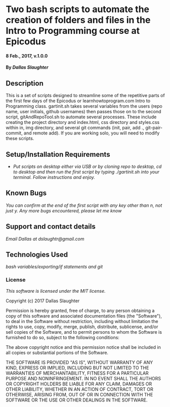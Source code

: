
# Two bash scripts to automate the creation of folders and files in the Intro to Programming course at Epicodus

#### 8 Feb., 2017, v.1.0.0

#### By _Dallas Slaughter_

## Description

This is a set of scripts designed to streamline some of the repetitive parts of the first few days of the Epicodus or learnhowtoprogram.com Intro to Programming class. gartinit.sh takes several variables from the users (repo name, user initials, github usernames) then passes those on to the second script, gitAndRepoTool.sh to automate several processes. These include creating the project directory and index.html, css directory and styles.css within in, img directory, and several git commands (init, pair, add ., git-pair-commit, and remote add). If you are working solo, you will need to modify these scripts.

## Setup/Installation Requirements

* _Put scripts on desktop either via USB or by cloning repo to desktop, cd to desktop and then run the first script by typing ./gartinit.sh into your terminal. Follow instructions and enjoy._


## Known Bugs

_You can confirm at the end of the first script with any key other than n, not just y. Any more bugs encountered, please let me know_

## Support and contact details

_Email Dallas at dslaughtr@gmail.com_

## Technologies Used

_bash variables/exporting/if statements and git_

### License

*This software is licensed under the MIT license.*

Copyright (c) 2017 Dallas Slaughter

Permission is hereby granted, free of charge, to any person obtaining a copy
of this software and associated documentation files (the "Software"), to deal
in the Software without restriction, including without limitation the rights
to use, copy, modify, merge, publish, distribute, sublicense, and/or sell
copies of the Software, and to permit persons to whom the Software is
furnished to do so, subject to the following conditions:

The above copyright notice and this permission notice shall be included in all
copies or substantial portions of the Software.

THE SOFTWARE IS PROVIDED "AS IS", WITHOUT WARRANTY OF ANY KIND, EXPRESS OR
IMPLIED, INCLUDING BUT NOT LIMITED TO THE WARRANTIES OF MERCHANTABILITY,
FITNESS FOR A PARTICULAR PURPOSE AND NONINFRINGEMENT. IN NO EVENT SHALL THE
AUTHORS OR COPYRIGHT HOLDERS BE LIABLE FOR ANY CLAIM, DAMAGES OR OTHER
LIABILITY, WHETHER IN AN ACTION OF CONTRACT, TORT OR OTHERWISE, ARISING FROM,
OUT OF OR IN CONNECTION WITH THE SOFTWARE OR THE USE OR OTHER DEALINGS IN THE
SOFTWARE.
